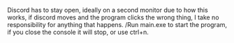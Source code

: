 Discord has to stay open, ideally on a second monitor due to how this works, if discord moves and the program clicks the wrong thing, I take no responsibility for anything that happens.
/Run main.exe to start the program, if you close the console it will stop, or use ctrl+n.
